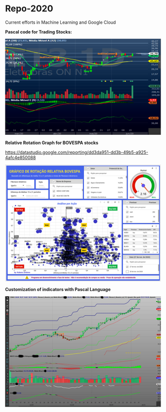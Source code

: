 # Repo-2020
Current efforts in Machine Learning and Google Cloud  
  
<b>Pascal code for Trading Stocks: </b>  

<img src=https://github.com/RubensZimbres/Repo-2020/blob/master/Pascal/pascal.png>  
  
<b>Relative Rotation Graph for BOVESPA stocks</b>  
  
https://datastudio.google.com/reporting/dd3da951-dd3b-49b5-a925-4afc4e850088  
  
  
<img src=https://github.com/RubensZimbres/Repo-2020/blob/master/BOVESPA_Fibo_MM/rrg.png>  
  
<b>Customization of indicators with Pascal Language</b>  
  
<img src=https://github.com/RubensZimbres/Repo-2020/blob/master/Pascal/csna33_fix.png>
